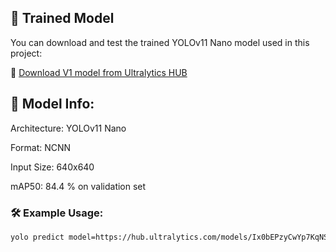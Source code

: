 ## 🧠 Trained Model

You can download and test the trained YOLOv11 Nano model used in this project:

🔗 [Download V1 model from Ultralytics HUB](https://hub.ultralytics.com/models/Ix0bEPzyCwYp7KqNS4Rr)

## 📝 Model Info:
Architecture: YOLOv11 Nano

Format: NCNN

Input Size: 640x640

mAP50: 84.4 % on validation set

### 🛠 Example Usage:
```bash
yolo predict model=https://hub.ultralytics.com/models/Ix0bEPzyCwYp7KqNS4Rr.pt source=test.jpg

